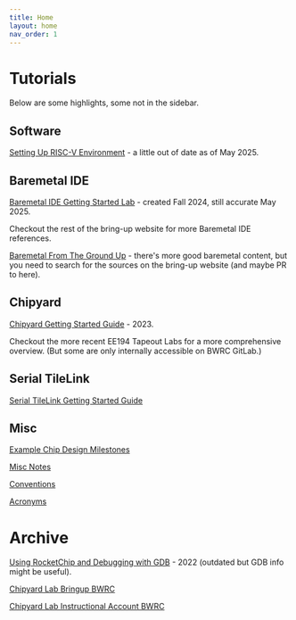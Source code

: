 ```yaml
---
title: Home
layout: home
nav_order: 1
---
```


# Tutorials

Below are some highlights, some not in the sidebar. 

## Software

[Setting Up RISC-V Environment](software/setting-up-riscv-environment.md) - a little out of date as of May 2025.

## Baremetal IDE

[Baremetal IDE Getting Started Lab](baremetal-ide/Baremetal-IDE-Lab.md) - created Fall 2024, still accurate May 2025.

Checkout the rest of the bring-up website for more Baremetal IDE references.

[Baremetal From The Ground Up](software/baremetal-from-the-ground-up.md) - there's more good baremetal content, but you need to search for the sources on the bring-up website (and maybe PR to here).

## Chipyard

[Chipyard Getting Started Guide](chipyard/chipyard-lab/index.md) - 2023.

Checkout the more recent EE194 Tapeout Labs for a more comprehensive overview. 
(But some are only internally accessible on BWRC GitLab.)

## Serial TileLink

[Serial TileLink Getting Started Guide](chipyard/serial-tilelink/index.md)

## Misc

[Example Chip Design Milestones](example-chip-design-milestones/example-chip-design-milestones.md)

[Misc Notes](notes/notes.md)

[Conventions](conventions.md) 

[Acronyms](acronyms.md)

# Archive

[Using RocketChip and Debugging with GDB](chipyard/deprecated/gdb_and_rocketchip.md) - 2022 (outdated but GDB info might be useful). 

[Chipyard Lab Bringup BWRC](chipyard/deprecated/chipyardlab-bringup-bwrc.md)

[Chipyard Lab Instructional Account BWRC](chipyard/deprecated/chipyardlab-bringup-inst.md)

